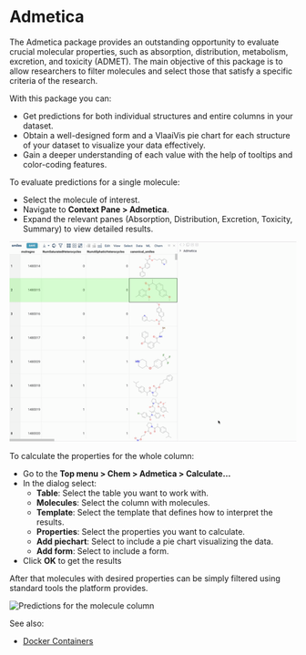 # Admetica

The Admetica package provides an outstanding opportunity to evaluate crucial molecular properties, such as absorption, distribution, metabolism, excretion, and toxicity (ADMET). The main objective of this package is to allow researchers to filter molecules and select those that satisfy a specific criteria of the research.
 
With this package you can:
* Get predictions for both individual structures and entire columns in your dataset.
* Obtain a well-designed form and a VlaaiVis pie chart for each structure of your dataset to visualize your data effectively.
* Gain a deeper understanding of each value with the help of tooltips and color-coding features.

To evaluate predictions for a single molecule:
* Select the molecule of interest.
* Navigate to **Context Pane > Admetica**.
* Expand the relevant panes (Absorption, Distribution, Excretion, Toxicity, Summary) to view detailed results.

![Predictions for a single molecule](../Admetica/vendor/admetica-cell.gif)

To calculate the properties for the whole column:
* Go to the **Top menu > Chem > Admetica > Calculate…**
* In the dialog select:
  - **Table**: Select the table you want to work with.
  - **Molecules**: Select the column with molecules.
  - **Template**: Select the template that defines how to interpret the results.
  - **Properties**: Select the properties you want to calculate.
  - **Add piechart**: Select to include a pie chart visualizing the data.
  - **Add form**: Select to include a form.
* Click **OK** to get the results

After that molecules with desired properties can be simply filtered using standard tools the platform provides. 

![Predictions for the molecule column](../Admetica/vendor/admetica-column.gif)

See also: 
* [Docker Containers](https://datagrok.ai/help/develop/how-to/docker_containers)